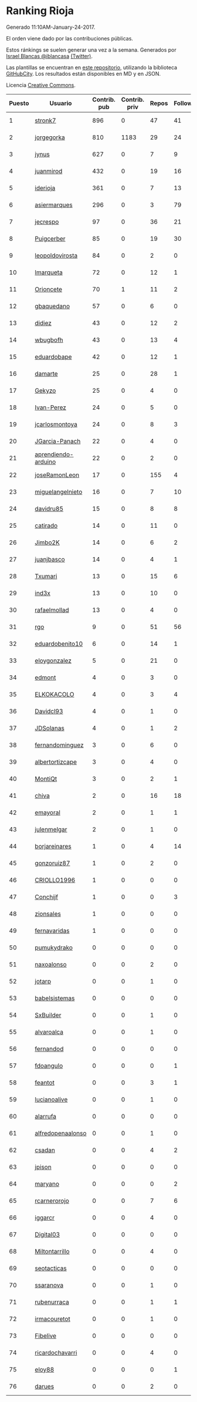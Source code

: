 # Ranking Rioja

Generado 11:10AM-January-24-2017.

El orden viene dado por las contribuciones públicas.

Estos ránkings se suelen generar una vez a la semana. Generados por [Israel Blancas @iblancasa](https://github.com/iblancasa/) [(Twitter)](https://twitter.com/iblancasa).

Las plantillas se encuentran en [este repositorio](https://github.com/iblancasa/GH-Spanish-Ranking), utilizando la biblioteca [GitHubCity](https://github.com/iblancasa/GitHubCity). Los resultados están disponibles en MD y en JSON.

Licencia [Creative Commons](https://creativecommons.org/licenses/by/4.0/).

| Puesto   |  Usuario  | Contrib. pub | Contrib. priv |Repos| Followers | Desde |  Avatar  |
|----------|-----------|--------------|---------------|-----|-----------|-------|----------|
|1|[stronk7](https://github.com/stronk7)|896|0|47|41|2009-12-14|![stronk7](https://avatars2.githubusercontent.com/u/167147)|
|2|[jorgegorka](https://github.com/jorgegorka)|810|1183|29|24|2008-05-07|![jorgegorka](https://avatars2.githubusercontent.com/u/9585)|
|3|[jynus](https://github.com/jynus)|627|0|7|9|2014-08-28|![jynus](https://avatars0.githubusercontent.com/u/8576860)|
|4|[juanmirod](https://github.com/juanmirod)|432|0|19|16|2013-02-27|![juanmirod](https://avatars3.githubusercontent.com/u/3714422)|
|5|[iderioja](https://github.com/iderioja)|361|0|7|13|2013-07-25|![iderioja](https://avatars2.githubusercontent.com/u/5090808)|
|6|[asiermarques](https://github.com/asiermarques)|296|0|3|79|2009-11-05|![asiermarques](https://avatars1.githubusercontent.com/u/149459)|
|7|[jecrespo](https://github.com/jecrespo)|97|0|36|21|2012-03-15|![jecrespo](https://avatars3.githubusercontent.com/u/1539718)|
|8|[Puigcerber](https://github.com/Puigcerber)|85|0|19|30|2011-06-22|![Puigcerber](https://avatars3.githubusercontent.com/u/866808)|
|9|[leopoldovirosta](https://github.com/leopoldovirosta)|84|0|2|0|2015-12-03|![leopoldovirosta](https://avatars0.githubusercontent.com/u/16130491)|
|10|[lmarqueta](https://github.com/lmarqueta)|72|0|12|1|2015-09-17|![lmarqueta](https://avatars0.githubusercontent.com/u/14338278)|
|11|[Orioncete](https://github.com/Orioncete)|70|1|11|2|2016-03-12|![Orioncete](https://avatars1.githubusercontent.com/u/17803185)|
|12|[gbaquedano](https://github.com/gbaquedano)|57|0|6|0|2015-04-10|![gbaquedano](https://avatars1.githubusercontent.com/u/11883755)|
|13|[didiez](https://github.com/didiez)|43|0|12|2|2011-02-22|![didiez](https://avatars1.githubusercontent.com/u/632860)|
|14|[wbugbofh](https://github.com/wbugbofh)|43|0|13|4|2013-04-24|![wbugbofh](https://avatars3.githubusercontent.com/u/4250161)|
|15|[eduardobape](https://github.com/eduardobape)|42|0|12|1|2012-12-23|![eduardobape](https://avatars2.githubusercontent.com/u/3110718)|
|16|[damarte](https://github.com/damarte)|25|0|28|1|2013-04-30|![damarte](https://avatars3.githubusercontent.com/u/4304282)|
|17|[Gekyzo](https://github.com/Gekyzo)|25|0|4|0|2016-10-17|![Gekyzo](https://avatars3.githubusercontent.com/u/22891849)|
|18|[Ivan-Perez](https://github.com/Ivan-Perez)|24|0|5|0|2013-02-11|![Ivan-Perez](https://avatars2.githubusercontent.com/u/3533970)|
|19|[jcarlosmontoya](https://github.com/jcarlosmontoya)|24|0|8|3|2014-05-23|![jcarlosmontoya](https://avatars0.githubusercontent.com/u/7680456)|
|20|[JGarcia-Panach](https://github.com/JGarcia-Panach)|22|0|4|0|2015-07-08|![JGarcia-Panach](https://avatars1.githubusercontent.com/u/13234598)|
|21|[aprendiendo-arduino](https://github.com/aprendiendo-arduino)|22|0|2|0|2016-09-02|![aprendiendo-arduino](https://avatars2.githubusercontent.com/u/21957254)|
|22|[joseRamonLeon](https://github.com/joseRamonLeon)|17|0|155|4|2012-04-26|![joseRamonLeon](https://avatars0.githubusercontent.com/u/1682282)|
|23|[miguelangelnieto](https://github.com/miguelangelnieto)|16|0|7|10|2011-05-25|![miguelangelnieto](https://avatars3.githubusercontent.com/u/810868)|
|24|[davidru85](https://github.com/davidru85)|15|0|8|8|2010-11-08|![davidru85](https://avatars3.githubusercontent.com/u/472324)|
|25|[catirado](https://github.com/catirado)|14|0|11|0|2010-08-04|![catirado](https://avatars3.githubusercontent.com/u/354151)|
|26|[Jimbo2K](https://github.com/Jimbo2K)|14|0|6|2|2016-03-15|![Jimbo2K](https://avatars0.githubusercontent.com/u/17853527)|
|27|[juanjbasco](https://github.com/juanjbasco)|14|0|4|1|2016-03-15|![juanjbasco](https://avatars2.githubusercontent.com/u/17853572)|
|28|[Txumari](https://github.com/Txumari)|13|0|15|6|2010-09-16|![Txumari](https://avatars0.githubusercontent.com/u/401963)|
|29|[ind3x](https://github.com/ind3x)|13|0|10|0|2010-10-25|![ind3x](https://avatars2.githubusercontent.com/u/453651)|
|30|[rafaelmollad](https://github.com/rafaelmollad)|13|0|4|0|2016-04-07|![rafaelmollad](https://avatars0.githubusercontent.com/u/18337656)|
|31|[rgo](https://github.com/rgo)|9|0|51|56|2009-01-16|![rgo](https://avatars0.githubusercontent.com/u/47124)|
|32|[eduardobenito10](https://github.com/eduardobenito10)|6|0|14|1|2011-09-06|![eduardobenito10](https://avatars0.githubusercontent.com/u/1029956)|
|33|[eloygonzalez](https://github.com/eloygonzalez)|5|0|21|0|2012-09-13|![eloygonzalez](https://avatars2.githubusercontent.com/u/2337112)|
|34|[edmont](https://github.com/edmont)|4|0|3|0|2011-08-24|![edmont](https://avatars3.githubusercontent.com/u/1001308)|
|35|[ELKOKACOLO](https://github.com/ELKOKACOLO)|4|0|3|4|2014-02-18|![ELKOKACOLO](https://avatars0.githubusercontent.com/u/6717746)|
|36|[Davidcl93](https://github.com/Davidcl93)|4|0|1|0|2016-03-14|![Davidcl93](https://avatars3.githubusercontent.com/u/17833722)|
|37|[JDSolanas](https://github.com/JDSolanas)|4|0|1|2|2016-09-10|![JDSolanas](https://avatars1.githubusercontent.com/u/22116282)|
|38|[fernandominguez](https://github.com/fernandominguez)|3|0|6|0|2012-04-16|![fernandominguez](https://avatars3.githubusercontent.com/u/1650065)|
|39|[albertortizcape](https://github.com/albertortizcape)|3|0|4|0|2013-01-19|![albertortizcape](https://avatars0.githubusercontent.com/u/3315106)|
|40|[MontiQt](https://github.com/MontiQt)|3|0|2|1|2014-03-07|![MontiQt](https://avatars3.githubusercontent.com/u/6886845)|
|41|[chiva](https://github.com/chiva)|2|0|16|18|2010-06-15|![chiva](https://avatars0.githubusercontent.com/u/305333)|
|42|[emayoral](https://github.com/emayoral)|2|0|1|1|2012-12-28|![emayoral](https://avatars3.githubusercontent.com/u/3143634)|
|43|[julenmelgar](https://github.com/julenmelgar)|2|0|1|0|2014-09-29|![julenmelgar](https://avatars3.githubusercontent.com/u/8962535)|
|44|[borjareinares](https://github.com/borjareinares)|1|0|4|14|2011-01-26|![borjareinares](https://avatars2.githubusercontent.com/u/584645)|
|45|[gonzoruiz87](https://github.com/gonzoruiz87)|1|0|2|0|2015-10-27|![gonzoruiz87](https://avatars2.githubusercontent.com/u/15348765)|
|46|[CRIOLLO1996](https://github.com/CRIOLLO1996)|1|0|0|0|2016-03-27|![CRIOLLO1996](https://avatars0.githubusercontent.com/u/18100717)|
|47|[Conchijf](https://github.com/Conchijf)|1|0|0|3|2016-04-06|![Conchijf](https://avatars0.githubusercontent.com/u/18305450)|
|48|[zionsales](https://github.com/zionsales)|1|0|0|0|2016-07-25|![zionsales](https://avatars2.githubusercontent.com/u/20651509)|
|49|[fernavaridas](https://github.com/fernavaridas)|1|0|0|0|2016-12-13|![fernavaridas](https://avatars3.githubusercontent.com/u/24547594)|
|50|[pumukydrako](https://github.com/pumukydrako)|0|0|0|0|2012-04-02|![pumukydrako](https://avatars1.githubusercontent.com/u/1596976)|
|51|[naxoalonso](https://github.com/naxoalonso)|0|0|2|0|2011-08-11|![naxoalonso](https://avatars2.githubusercontent.com/u/974830)|
|52|[jotarp](https://github.com/jotarp)|0|0|1|0|2012-02-08|![jotarp](https://avatars0.githubusercontent.com/u/1421034)|
|53|[babelsistemas](https://github.com/babelsistemas)|0|0|0|0|2012-07-11|![babelsistemas](https://avatars1.githubusercontent.com/u/1954631)|
|54|[SxBuilder](https://github.com/SxBuilder)|0|0|1|0|2012-07-17|![SxBuilder](https://avatars2.githubusercontent.com/u/1994503)|
|55|[alvaroalca](https://github.com/alvaroalca)|0|0|1|0|2012-11-19|![alvaroalca](https://avatars0.githubusercontent.com/u/2835306)|
|56|[fernandod](https://github.com/fernandod)|0|0|0|0|2012-12-03|![fernandod](https://avatars0.githubusercontent.com/u/2955841)|
|57|[fdoangulo](https://github.com/fdoangulo)|0|0|0|1|2013-01-16|![fdoangulo](https://avatars0.githubusercontent.com/u/3289899)|
|58|[feantot](https://github.com/feantot)|0|0|3|1|2013-06-03|![feantot](https://avatars1.githubusercontent.com/u/4599973)|
|59|[lucianoalive](https://github.com/lucianoalive)|0|0|1|0|2013-06-11|![lucianoalive](https://avatars1.githubusercontent.com/u/4670884)|
|60|[alarrufa](https://github.com/alarrufa)|0|0|0|0|2012-08-04|![alarrufa](https://avatars2.githubusercontent.com/u/2092331)|
|61|[alfredopenaalonso](https://github.com/alfredopenaalonso)|0|0|1|0|2013-09-11|![alfredopenaalonso](https://avatars3.githubusercontent.com/u/5436538)|
|62|[csadan](https://github.com/csadan)|0|0|4|2|2014-01-21|![csadan](https://avatars1.githubusercontent.com/u/6459730)|
|63|[jpison](https://github.com/jpison)|0|0|0|0|2013-12-02|![jpison](https://avatars1.githubusercontent.com/u/6088471)|
|64|[maryano](https://github.com/maryano)|0|0|0|2|2014-02-18|![maryano](https://avatars1.githubusercontent.com/u/6717699)|
|65|[rcarnerorojo](https://github.com/rcarnerorojo)|0|0|7|6|2014-04-17|![rcarnerorojo](https://avatars1.githubusercontent.com/u/7326722)|
|66|[iggarcr](https://github.com/iggarcr)|0|0|4|0|2014-04-19|![iggarcr](https://avatars3.githubusercontent.com/u/7347950)|
|67|[Digital03](https://github.com/Digital03)|0|0|0|0|2014-06-15|![Digital03](https://avatars0.githubusercontent.com/u/7895112)|
|68|[Miltontarrillo](https://github.com/Miltontarrillo)|0|0|4|0|2014-06-16|![Miltontarrillo](https://avatars1.githubusercontent.com/u/7906936)|
|69|[seotacticas](https://github.com/seotacticas)|0|0|0|0|2014-07-14|![seotacticas](https://avatars1.githubusercontent.com/u/8160367)|
|70|[ssaranova](https://github.com/ssaranova)|0|0|1|0|2014-07-22|![ssaranova](https://avatars0.githubusercontent.com/u/8234666)|
|71|[rubenurraca](https://github.com/rubenurraca)|0|0|1|1|2014-09-24|![rubenurraca](https://avatars0.githubusercontent.com/u/8905266)|
|72|[irmacouretot](https://github.com/irmacouretot)|0|0|1|0|2014-11-03|![irmacouretot](https://avatars3.githubusercontent.com/u/9531524)|
|73|[Fibelive](https://github.com/Fibelive)|0|0|0|0|2014-12-22|![Fibelive](https://avatars1.githubusercontent.com/u/10264875)|
|74|[ricardochavarri](https://github.com/ricardochavarri)|0|0|4|0|2014-04-04|![ricardochavarri](https://avatars0.githubusercontent.com/u/7160876)|
|75|[eloy88](https://github.com/eloy88)|0|0|0|1|2015-04-13|![eloy88](https://avatars2.githubusercontent.com/u/11932152)|
|76|[darues](https://github.com/darues)|0|0|2|0|2015-08-28|![darues](https://avatars0.githubusercontent.com/u/14011064)|

